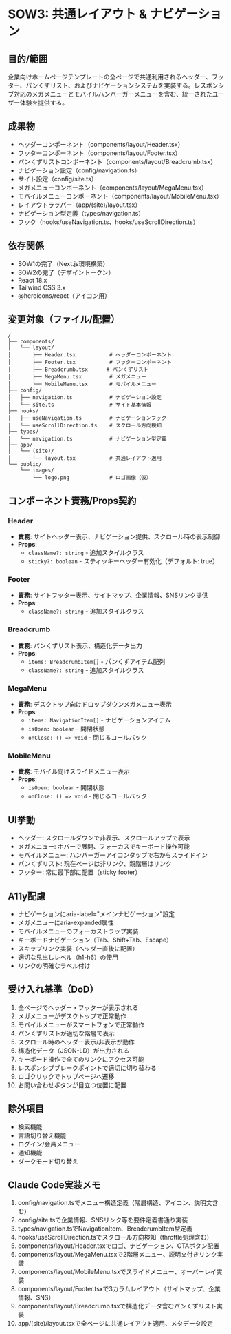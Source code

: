 # SOW3: 共通レイアウト & ナビゲーション

## 目的/範囲

企業向けホームページテンプレートの全ページで共通利用されるヘッダー、フッター、パンくずリスト、およびナビゲーションシステムを実装する。レスポンシブ対応のメガメニューとモバイルハンバーガーメニューを含む、統一されたユーザー体験を提供する。

## 成果物

- ヘッダーコンポーネント（components/layout/Header.tsx）
- フッターコンポーネント（components/layout/Footer.tsx）
- パンくずリストコンポーネント（components/layout/Breadcrumb.tsx）
- ナビゲーション設定（config/navigation.ts）
- サイト設定（config/site.ts）
- メガメニューコンポーネント（components/layout/MegaMenu.tsx）
- モバイルメニューコンポーネント（components/layout/MobileMenu.tsx）
- レイアウトラッパー（app/(site)/layout.tsx）
- ナビゲーション型定義（types/navigation.ts）
- フック（hooks/useNavigation.ts、hooks/useScrollDirection.ts）

## 依存関係

- SOW1の完了（Next.js環境構築）
- SOW2の完了（デザイントークン）
- React 18.x
- Tailwind CSS 3.x
- @heroicons/react（アイコン用）

## 変更対象（ファイル/配置）

```
/
├── components/
│   └── layout/
│       ├── Header.tsx           # ヘッダーコンポーネント
│       ├── Footer.tsx           # フッターコンポーネント
│       ├── Breadcrumb.tsx      # パンくずリスト
│       ├── MegaMenu.tsx         # メガメニュー
│       └── MobileMenu.tsx       # モバイルメニュー
├── config/
│   ├── navigation.ts            # ナビゲーション設定
│   └── site.ts                  # サイト基本情報
├── hooks/
│   ├── useNavigation.ts         # ナビゲーションフック
│   └── useScrollDirection.ts    # スクロール方向検知
├── types/
│   └── navigation.ts            # ナビゲーション型定義
├── app/
│   └── (site)/
│       └── layout.tsx           # 共通レイアウト適用
└── public/
    └── images/
        └── logo.png             # ロゴ画像（仮）
```

## コンポーネント責務/Props契約

### Header

- **責務**: サイトヘッダー表示、ナビゲーション提供、スクロール時の表示制御
- **Props**:
  - `className?: string` - 追加スタイルクラス
  - `sticky?: boolean` - スティッキーヘッダー有効化（デフォルト: true）

### Footer

- **責務**: サイトフッター表示、サイトマップ、企業情報、SNSリンク提供
- **Props**:
  - `className?: string` - 追加スタイルクラス

### Breadcrumb

- **責務**: パンくずリスト表示、構造化データ出力
- **Props**:
  - `items: BreadcrumbItem[]` - パンくずアイテム配列
  - `className?: string` - 追加スタイルクラス

### MegaMenu

- **責務**: デスクトップ向けドロップダウンメガメニュー表示
- **Props**:
  - `items: NavigationItem[]` - ナビゲーションアイテム
  - `isOpen: boolean` - 開閉状態
  - `onClose: () => void` - 閉じるコールバック

### MobileMenu

- **責務**: モバイル向けスライドメニュー表示
- **Props**:
  - `isOpen: boolean` - 開閉状態
  - `onClose: () => void` - 閉じるコールバック

## UI挙動

- ヘッダー: スクロールダウンで非表示、スクロールアップで表示
- メガメニュー: ホバーで展開、フォーカスでキーボード操作可能
- モバイルメニュー: ハンバーガーアイコンタップで右からスライドイン
- パンくずリスト: 現在ページは非リンク、親階層はリンク
- フッター: 常に最下部に配置（sticky footer）

## A11y配慮

- ナビゲーションにaria-label="メインナビゲーション"設定
- メガメニューにaria-expanded属性
- モバイルメニューのフォーカストラップ実装
- キーボードナビゲーション（Tab、Shift+Tab、Escape）
- スキップリンク実装（ヘッダー直後に配置）
- 適切な見出しレベル（h1-h6）の使用
- リンクの明確なラベル付け

## 受け入れ基準（DoD）

1. 全ページでヘッダー・フッターが表示される
2. メガメニューがデスクトップで正常動作
3. モバイルメニューがスマートフォンで正常動作
4. パンくずリストが適切な階層で表示
5. スクロール時のヘッダー表示/非表示が動作
6. 構造化データ（JSON-LD）が出力される
7. キーボード操作で全てのリンクにアクセス可能
8. レスポンシブブレークポイントで適切に切り替わる
9. ロゴクリックでトップページへ遷移
10. お問い合わせボタンが目立つ位置に配置

## 除外項目

- 検索機能
- 言語切り替え機能
- ログイン/会員メニュー
- 通知機能
- ダークモード切り替え

## Claude Code実装メモ

1. config/navigation.tsでメニュー構造定義（階層構造、アイコン、説明文含む）
2. config/site.tsで企業情報、SNSリンク等を要件定義書通り実装
3. types/navigation.tsでNavigationItem、BreadcrumbItem型定義
4. hooks/useScrollDirection.tsでスクロール方向検知（throttle処理含む）
5. components/layout/Header.tsxでロゴ、ナビゲーション、CTAボタン配置
6. components/layout/MegaMenu.tsxで2階層メニュー、説明文付きリンク実装
7. components/layout/MobileMenu.tsxでスライドメニュー、オーバーレイ実装
8. components/layout/Footer.tsxで3カラムレイアウト（サイトマップ、企業情報、SNS）
9. components/layout/Breadcrumb.tsxで構造化データ含むパンくずリスト実装
10. app/(site)/layout.tsxで全ページに共通レイアウト適用、メタデータ設定
